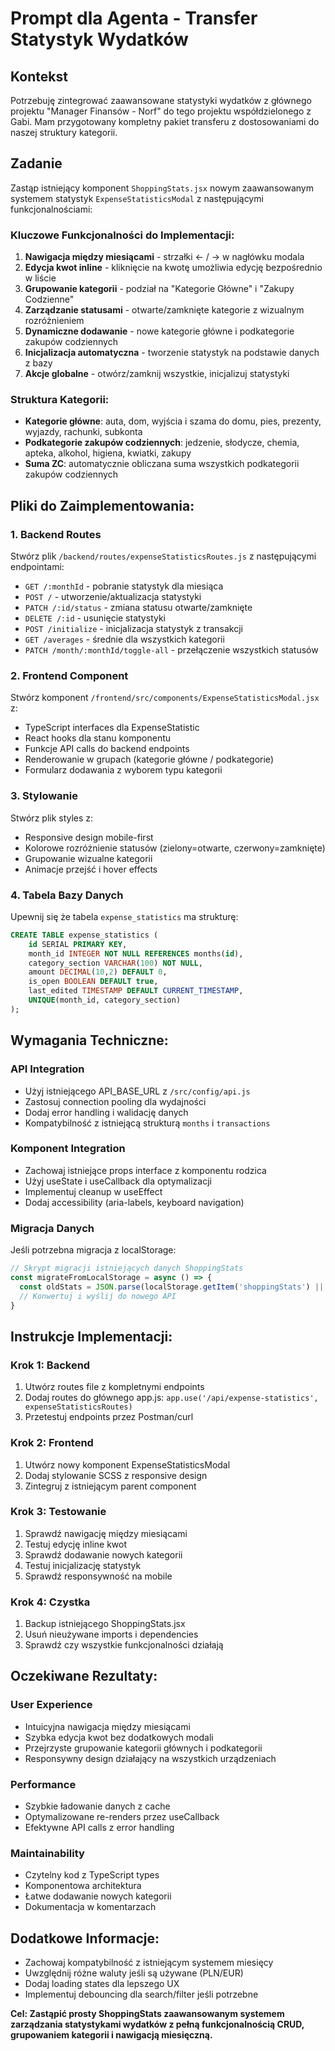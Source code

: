 # Prompt dla Agenta - Transfer Statystyk Wydatków

## Kontekst
Potrzebuję zintegrować zaawansowane statystyki wydatków z głównego projektu "Manager Finansów - Norf" do tego projektu współdzielonego z Gabi. Mam przygotowany kompletny pakiet transferu z dostosowaniami do naszej struktury kategorii.

## Zadanie
Zastąp istniejący komponent `ShoppingStats.jsx` nowym zaawansowanym systemem statystyk `ExpenseStatisticsModal` z następującymi funkcjonalnościami:

### Kluczowe Funkcjonalności do Implementacji:
1. **Nawigacja między miesiącami** - strzałki ← / → w nagłówku modala
2. **Edycja kwot inline** - kliknięcie na kwotę umożliwia edycję bezpośrednio w liście  
3. **Grupowanie kategorii** - podział na "Kategorie Główne" i "Zakupy Codzienne"
4. **Zarządzanie statusami** - otwarte/zamknięte kategorie z wizualnym rozróżnieniem
5. **Dynamiczne dodawanie** - nowe kategorie główne i podkategorie zakupów codziennych
6. **Inicjalizacja automatyczna** - tworzenie statystyk na podstawie danych z bazy
7. **Akcje globalne** - otwórz/zamknij wszystkie, inicjalizuj statystyki

### Struktura Kategorii:
- **Kategorie główne**: auta, dom, wyjścia i szama do domu, pies, prezenty, wyjazdy, rachunki, subkonta
- **Podkategorie zakupów codziennych**: jedzenie, słodycze, chemia, apteka, alkohol, higiena, kwiatki, zakupy  
- **Suma ZC**: automatycznie obliczana suma wszystkich podkategorii zakupów codziennych

## Pliki do Zaimplementowania:

### 1. Backend Routes
Stwórz plik `/backend/routes/expenseStatisticsRoutes.js` z następującymi endpointami:
- `GET /:monthId` - pobranie statystyk dla miesiąca
- `POST /` - utworzenie/aktualizacja statystyki
- `PATCH /:id/status` - zmiana statusu otwarte/zamknięte
- `DELETE /:id` - usunięcie statystyki
- `POST /initialize` - inicjalizacja statystyk z transakcji
- `GET /averages` - średnie dla wszystkich kategorii
- `PATCH /month/:monthId/toggle-all` - przełączenie wszystkich statusów

### 2. Frontend Component  
Stwórz komponent `/frontend/src/components/ExpenseStatisticsModal.jsx` z:
- TypeScript interfaces dla ExpenseStatistic
- React hooks dla stanu komponentu
- Funkcje API calls do backend endpoints
- Renderowanie w grupach (kategorie główne / podkategorie)
- Formularz dodawania z wyborem typu kategorii

### 3. Stylowanie
Stwórz plik styles z:
- Responsive design mobile-first
- Kolorowe rozróżnienie statusów (zielony=otwarte, czerwony=zamknięte)
- Grupowanie wizualne kategorii
- Animacje przejść i hover effects

### 4. Tabela Bazy Danych
Upewnij się że tabela `expense_statistics` ma strukturę:
```sql
CREATE TABLE expense_statistics (
    id SERIAL PRIMARY KEY,
    month_id INTEGER NOT NULL REFERENCES months(id),
    category_section VARCHAR(100) NOT NULL,
    amount DECIMAL(10,2) DEFAULT 0,
    is_open BOOLEAN DEFAULT true,
    last_edited TIMESTAMP DEFAULT CURRENT_TIMESTAMP,
    UNIQUE(month_id, category_section)
);
```

## Wymagania Techniczne:

### API Integration
- Użyj istniejącego API_BASE_URL z `/src/config/api.js`
- Zastosuj connection pooling dla wydajności
- Dodaj error handling i walidację danych
- Kompatybilność z istniejącą strukturą `months` i `transactions`

### Komponent Integration  
- Zachowaj istniejące props interface z komponentu rodzica
- Użyj useState i useCallback dla optymalizacji
- Implementuj cleanup w useEffect
- Dodaj accessibility (aria-labels, keyboard navigation)

### Migracja Danych
Jeśli potrzebna migracja z localStorage:
```javascript
// Skrypt migracji istniejących danych ShoppingStats
const migrateFromLocalStorage = async () => {
  const oldStats = JSON.parse(localStorage.getItem('shoppingStats') || '{}')
  // Konwertuj i wyślij do nowego API
}
```

## Instrukcje Implementacji:

### Krok 1: Backend
1. Utwórz routes file z kompletnymi endpoints
2. Dodaj routes do głównego app.js: `app.use('/api/expense-statistics', expenseStatisticsRoutes)`
3. Przetestuj endpoints przez Postman/curl

### Krok 2: Frontend  
1. Utwórz nowy komponent ExpenseStatisticsModal
2. Dodaj stylowanie SCSS z responsive design
3. Zintegruj z istniejącym parent component

### Krok 3: Testowanie
1. Sprawdź nawigację między miesiącami
2. Testuj edycję inline kwot
3. Sprawdź dodawanie nowych kategorii
4. Testuj inicjalizację statystyk
5. Sprawdź responsywność na mobile

### Krok 4: Czystka
1. Backup istniejącego ShoppingStats.jsx
2. Usuń nieużywane imports i dependencies
3. Sprawdź czy wszystkie funkcjonalności działają

## Oczekiwane Rezultaty:

### User Experience
- Intuicyjna nawigacja między miesiącami
- Szybka edycja kwot bez dodatkowych modali
- Przejrzyste grupowanie kategorii głównych i podkategorii  
- Responsywny design działający na wszystkich urządzeniach

### Performance
- Szybkie ładowanie danych z cache
- Optymalizowane re-renders przez useCallback
- Efektywne API calls z error handling

### Maintainability  
- Czytelny kod z TypeScript types
- Komponentowa architektura
- Łatwe dodawanie nowych kategorii
- Dokumentacja w komentarzach

## Dodatkowe Informacje:
- Zachowaj kompatybilność z istniejącym systemem miesięcy
- Uwzględnij różne waluty jeśli są używane (PLN/EUR)
- Dodaj loading states dla lepszego UX
- Implementuj debouncing dla search/filter jeśli potrzebne

**Cel: Zastąpić prosty ShoppingStats zaawansowanym systemem zarządzania statystykami wydatków z pełną funkcjonalnością CRUD, grupowaniem kategorii i nawigacją miesięczną.**